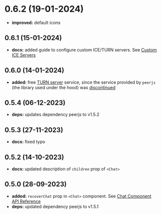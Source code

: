 # 0.6.2 (19-01-2024)

- **improved:** default icons

## 0.6.1 (15-01-2024)

- **docs:** added guide to configure custom ICE/TURN servers. See [Custom ICE Servers](https://www.npmjs.com/package/react-peer-chat#custom-ice-servers)

## 0.6.0 (14-01-2024)

- **added:** free [TURN server](https://webrtc.org/getting-started/turn-server) service, since the service provided by `peerjs` (the library used under the hood) was [discontinued](https://github.com/orgs/peers/discussions/1172)

## 0.5.4 (06-12-2023)

- **deps:** updates dependency peerjs to v1.5.2

## 0.5.3 (27-11-2023)

- **docs:** fixed typo

## 0.5.2 (14-10-2023)

- **docs:** updated description of `children` prop of `<Chat>`

## 0.5.0 (28-09-2023)

- **added:** `recoverChat` prop in `<Chat>` component. See [Chat Component API Reference](https://www.npmjs.com/package/react-peer-chat#chat-component-api-reference)
- **deps:** updated dependency peerjs to v1.5.1
